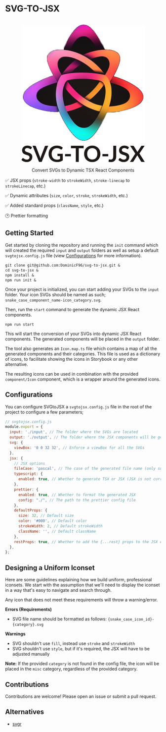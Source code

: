 # SVG-TO-JSX

<div style="display: flex; justify-content: center"><img src="./banner.png" style="margin: 16px; max-width: 500px"></div>

<div style="text-align: center; margin-bottom: 16px;">Convert SVGs to Dynamic TSX React Components</div>

✅ JSX props (`stroke-width` to `strokeWidth`, `stroke-linecap` to `strokeLinecap`, etc.)

✅ Dynamic attributes (`size`, `color`, `stroke`, `strokeWidth`, etc.)

✅ Added standard props (`className`, `style`, etc.)

🕑 Prettier formatting

## Getting Started

Get started by cloning the repository and running the `init` command which will created the required `input` and `output` folders as well as setup a default `svgtojsx.config.js` file (view [Configurations](#configurations) for more information).

```shell
git clone git@github.com:DominicF96/svg-to-jsx.git &
cd svg-to-jsx &
npm install &
npm run init &
```

Once your project is initialized, you can start adding your SVGs to the `input` folder. Your icon SVGs should be named as such; `snake_case_component_name-icon_category.svg`.

Then, run the `start` command to generate the dynamic JSX React components.

```shell
npm run start
```

This will start the conversion of your SVGs into dynamic JSX React components. The generated components will be placed in the `output` folder.

The tool also generates an `Icon.map.ts` file which contains a map of all the generated components and their categories. This file is used as a dictionary of icons, to facilitate showing the icons in Storybook or any other alternative.

The resulting icons can be used in combination with the provided `component/Icon` component, which is a wrapper around the generated icons.

## Configurations

You can configure SVGtoJSX a `svgtojsx.config.js` file in the root of the project to configure a few parameters;

```js
// svgtojsx.config.js
module.export = {
  input: './input', // The folder where the SVGs are located
  output: './output', // The folder where the JSX components will be generated
  svg: {
    viewBox: '0 0 32 32', // Enforce a viewBox for all the SVGs
  },
  jsx: {
    // JSX options
    fileCase: 'pascal', // The case of the generated file name (only supports pascal)
    typescript: {
      enabled: true, // Whether to generate TSX or JSX (JSX is not currently supported)
    },
    prettier: {
      enabled: true, // Whether to format the generated JSX
      config: "./", // The path to the prettier config file
    },
    defaultProps: {
      size: 32, // Default size
      color: '#000', // Default color
      strokeWidth: 2, // Default strokeWidth
      className: '', // Default className
    },
    restProps: true, // Whether to add the {...rest} props to the JSX element
  },
};
```

## Designing a Uniform Iconset

Here are some guidelines explaining how we build uniform, professional iconsets.
We start with the assumption that we'll need to display the iconset in a way that's easy to navigate and search through.

Any icon that does not meet these requirements will throw a warning/error.

**Errors (Requirements)**

- SVG file name should be formatted as follows: `{snake_case_icon_id}-{category}.svg`

**Warnings**
- SVG shouldn't use `fill`, instead use `stroke` and `strokeWidth`
- SVG shouldn't use `style`, but if it's required, the JSX will have to be adjusted manually

**Note:** If the provided `category` is not found in the config file, the icon will be placed in the `misc` category, regardless of the provided category.

## Contributions

Contributions are welcome! Please open an issue or submit a pull request.

## Alternatives

- [svgr](https://react-svgr.com/)
